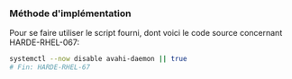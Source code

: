 ### Méthode d'implémentation
Pour se faire utiliser le script fourni, dont voici le code source concernant HARDE-RHEL-067:
```bash
systemctl --now disable avahi-daemon || true
# Fin: HARDE-RHEL-67
```
